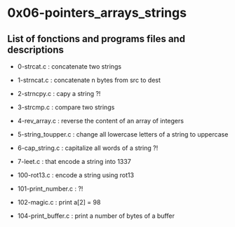 # 0x06-pointers\_arrays\_strings

## List of fonctions and programs files and descriptions

* 0-strcat.c : concatenate two strings

* 1-strncat.c : concatenate n bytes from src to dest

* 2-strncpy.c : capy a string ?!

* 3-strcmp.c : compare two strings

* 4-rev\_array.c : reverse the content of an array of integers

* 5-string\_toupper.c : change all lowercase letters of a string to uppercase

* 6-cap\_string.c : capitalize all words of a string ?!

* 7-leet.c : that encode a string into 1337

* 100-rot13.c : encode a string using rot13

* 101-print\_number.c : ?!

* 102-magic.c : print a[2] = 98

* 104-print\_buffer.c : print a number of bytes of a buffer

